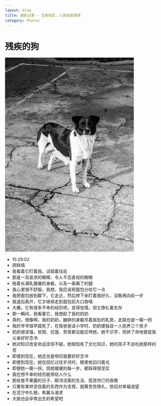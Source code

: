 ```yaml
---
layout: blog
title: 摄影记录 - 玉泉校区，八舍前篮球场
category: Photos
---
```

# 残疾的狗

<img src="https://github.com/ZaneWiegand/ZaneWiegand.github.io/raw/main/images/Photo/DSC_6312.jpeg"/>

- 15:29:02
- 阴转晴
- 我看着它盯着我，试探着往前
- 那是一双哀求的眼睛，令人不忍直视的眼睛
- 拖着长满乳腺瘤的身躯，以及一条瘸了的腿
- 我心里很不舒服，我想，我应该把面包分给它一点
- 我把面包放到脚下，它走近，然后停下来盯着我好久，没敢再向前一步
- 我退后离开，它才继续走到面包前大口吞咽
- 大概，它有很多不幸的经历吧，变得怯懦，但又挣扎着生存
- 那一瞬间，我看着它，我想起了我的奶奶
- 真的，很像啊，我的奶奶，臃肿的身躯吊着摇坠的乳房，走路也是一瘸一拐
- 我的爷爷很早就死了，在我爸爸读小学时，奶奶便独自一人抚养三个孩子
- 奶奶很坚强，贫困、饥饿、劳苦都没能压垮她，她不识字，但拼了命地督促我父亲好好念书
- 她对知识改变命运坚信不疑，她相信有了文化知识，她的孩子不会吃她那样的苦
- 即便到现在，她还总是唠叨我要好好念书
- 即便到现在，她在回忆过往岁月时，眼里依旧闪着光
- 即便她一瘸一拐，但她缓缓的每一步，都踩得很坚实
- 我在想不幸的经历能带给人什么
- 那些食不果腹的日子、颠沛流离的生活、孤苦伶仃的夜晚
- 只要有某样坚信着的东西作为支撑，就算苦苦挣扎，依旧对幸福渴望
- 在泥泞中扎根，希冀与渴求
- 大抵也会孕育出生的希望吧